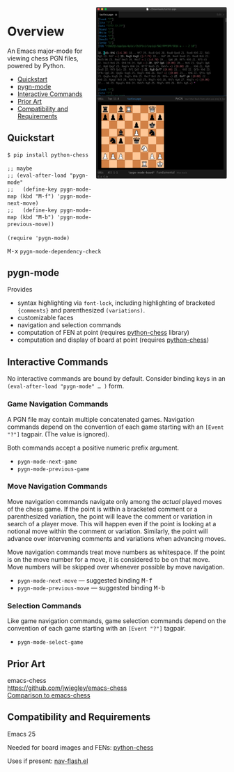 <a href="/doc/images/pygn-mode-follow.gif">
<img src="/doc/images/pygn-mode-board.png" width=300 align="right"/>
</a>

# Overview

An Emacs major-mode for viewing chess PGN files, powered by Python.

 * [Quickstart](#quickstart)
 * [pygn-mode](#pygn-mode)
 * [Interactive Commands](#interactive-commands)
 * [Prior Art](#prior-art)
 * [Compatibility and Requirements](#compatibility-and-requirements)

## Quickstart

```bash
$ pip install python-chess
```

```elisp
;; maybe
;; (eval-after-load "pygn-mode"
;;   (define-key pygn-mode-map (kbd "M-f") 'pygn-mode-next-move)
;;   (define-key pygn-mode-map (kbd "M-b") 'pygn-mode-previous-move))

(require 'pygn-mode)
```

<kbd>M-x</kbd> `pygn-mode-dependency-check`

## pygn-mode

Provides

 * syntax highlighting via `font-lock`, including highlighting of bracketed
   `{comments}` and parenthesized `(variations)`.
 * customizable faces
 * navigation and selection commands
 * computation of FEN at point (requires [python-chess](https://pypi.org/project/python-chess/) library)
 * computation and display of board at point (requires [python-chess](https://pypi.org/project/python-chess/))

## Interactive Commands

No interactive commands are bound by default.  Consider binding keys in an
`(eval-after-load "pygn-mode" … )` form.

### Game Navigation Commands

A PGN file may contain multiple concatenated games.  Navigation commands
depend on the convention of each game starting with an `[Event "?"]` tagpair.
(The value is ignored).

Both commands accept a positive numeric prefix argument.

* `pygn-mode-next-game`
* `pygn-mode-previous-game`

### Move Navigation Commands

Move navigation commands navigate only among the _actual_ played moves of the
chess game.  If the point is within a bracketed comment or a parenthesized
variation, the point will leave the comment or variation in search of a player
move.  This will happen even if the point is looking at a notional move
within the comment or variation.  Similarly, the point will advance over
intervening comments and variations when advancing moves.

Move navigation commands treat move numbers as whitespace.  If the point is
on the move number for a move, it is considered to be on that move.  Move
numbers will be skipped over whenever possible by move navigation.

 * `pygn-mode-next-move` — suggested binding <kbd>M-f</kbd>
 * `pygn-mode-previous-move` — suggested binding <kbd>M-b</kbd>

### Selection Commands

Like game navigation commands, game selection commands depend on the convention
of each game starting with an `[Event "?"]` tagpair.

 * `pygn-mode-select-game`

## Prior Art

emacs-chess  
<https://github.com/jwiegley/emacs-chess>  
[Comparison to emacs-chess](doc/comparison_to_emacs_chess.md)  

## Compatibility and Requirements

Emacs 25

Needed for board images and FENs: [python-chess](https://pypi.org/project/python-chess/)

Uses if present: [nav-flash.el](http://github.com/rolandwalker/nav-flash)
